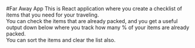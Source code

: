 #Far Away App
This is React application where you create a checklist of items that you need for your traveling.  
You can check the items that are already packed, and you get a useful output down below where you track how many % of your items are already packed.  
You can sort the items and clear the list also.  
